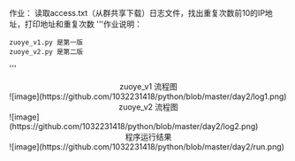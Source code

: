作业：
    读取access.txt（从群共享下载）日志文件，找出重复次数前10的IP地址，打印地址和重复次数
'''作业说明：

    zuoye_v1.py 是第一版
    zuoye_v2.py 是第二版
'''
<center>zuoye_v1 流程图</center >                                               
![image](https://github.com/1032231418/python/blob/master/day2/log1.png)

<center>zuoye_v2 流程图</center >                                                
![image](https://github.com/1032231418/python/blob/master/day2/log2.png)
<center>程序运行结果</center >  
![image](https://github.com/1032231418/python/blob/master/day2/run.png)